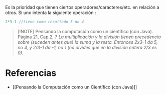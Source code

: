Es la prioridad que tienen ciertos operadores/caracteres/etc. en relación a otros.
Si uno intenta la siguiente operación : 
```java
2*3-1 //tiene como resultado 5 no 4 
```

>[!NOTE] Pensando la computación como un científico (con Java). Página 21, Cap.2, 7
>*La multiplicación y la división tienen precedencia sobre (suceden antes que) la suma y la resta. Entonces 2x3-1 da 5, no 4, y 2/3-1 da -1, no 1 (no olvides que en la división entera 2/3 es 0).*


# Referencias
- [[Pensando la Computación como un Científico (con Java)]]